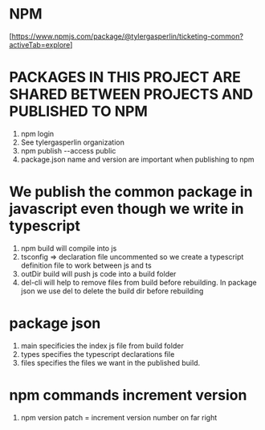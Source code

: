 # NPM
[https://www.npmjs.com/package/@tylergasperlin/ticketing-common?activeTab=explore]
# PACKAGES IN THIS PROJECT ARE SHARED BETWEEN PROJECTS AND PUBLISHED TO NPM
1. npm login
2. See tylergasperlin organization
3. npm publish --access public
4. package.json name and version are important when publishing to npm

# We publish the common package in javascript even though we write in typescript
1. npm build will compile into js
2. tsconfig => declaration file uncommented so we create a typescript definition file to work between js and ts
3. outDir build will push js code into a build folder
4. del-cli will help to remove files from build before rebuilding. In package json we use del to delete the build dir before rebuilding

# package json
1. main specificies the index js file from build folder
2. types specifies the typescript declarations file
3. files specifies the files we want in the published build. 

# npm commands increment version
1. npm version patch  = increment version number on far right